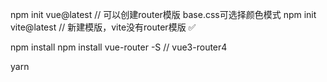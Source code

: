 npm init vue@latest // 可以创建router模版 base.css可选择颜色模式
npm init vite@latest // 新建模版，vite没有router模版 ✅

npm install
npm install vue-router -S // vue3-router4

yarn 

